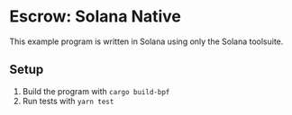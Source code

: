 # Escrow: Solana Native

This example program is written in Solana using only the Solana toolsuite.


## Setup

1. Build the program with `cargo build-bpf`
2. Run tests with `yarn test`

